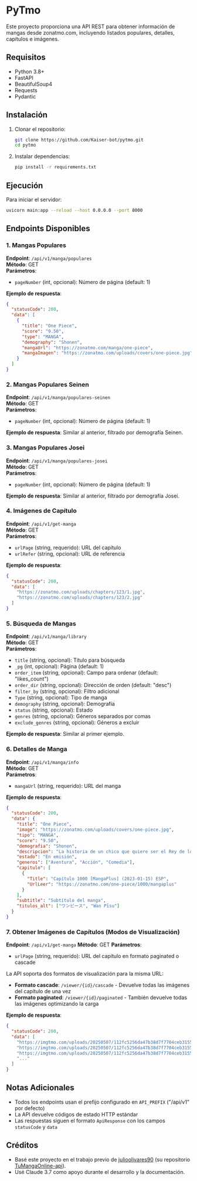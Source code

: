 # PyTmo

Este proyecto proporciona una API REST para obtener información de mangas desde zonatmo.com, incluyendo listados populares, detalles, capítulos e imágenes.

## Requisitos

- Python 3.8+
- FastAPI
- BeautifulSoup4
- Requests
- Pydantic

## Instalación

1. Clonar el repositorio:
   ```bash
   git clone https://github.com/Kaiser-bot/pytmo.git
   cd pytmo
   ```

2. Instalar dependencias:
   ```bash
   pip install -r requirements.txt
   ```

## Ejecución

Para iniciar el servidor:

```bash
uvicorn main:app --reload --host 0.0.0.0 --port 8000
```

## Endpoints Disponibles

### 1. Mangas Populares

**Endpoint**: `/api/v1/manga/populares`  
**Método**: GET  
**Parámetros**:
- `pageNumber` (int, opcional): Número de página (default: 1)

**Ejemplo de respuesta**:
```json
{
  "statusCode": 200,
  "data": [
    {
      "title": "One Piece",
      "score": "9.50",
      "type": "MANGA",
      "demography": "Shonen",
      "mangaUrl": "https://zonatmo.com/manga/one-piece",
      "mangaImagen": "https://zonatmo.com/uploads/covers/one-piece.jpg"
    }
  ]
}
```

### 2. Mangas Populares Seinen

**Endpoint**: `/api/v1/manga/populares-seinen`  
**Método**: GET  
**Parámetros**:
- `pageNumber` (int, opcional): Número de página (default: 1)

**Ejemplo de respuesta**: Similar al anterior, filtrado por demografía Seinen.

### 3. Mangas Populares Josei

**Endpoint**: `/api/v1/manga/populares-josei`  
**Método**: GET  
**Parámetros**:
- `pageNumber` (int, opcional): Número de página (default: 1)

**Ejemplo de respuesta**: Similar al anterior, filtrado por demografía Josei.

### 4. Imágenes de Capítulo

**Endpoint**: `/api/v1/get-manga`  
**Método**: GET  
**Parámetros**:
- `urlPage` (string, requerido): URL del capítulo
- `urlRefer` (string, opcional): URL de referencia

**Ejemplo de respuesta**:
```json
{
  "statusCode": 200,
  "data": [
    "https://zonatmo.com/uploads/chapters/123/1.jpg",
    "https://zonatmo.com/uploads/chapters/123/2.jpg"
  ]
}
```

### 5. Búsqueda de Mangas

**Endpoint**: `/api/v1/manga/library`  
**Método**: GET  
**Parámetros**:
- `title` (string, opcional): Título para búsqueda
- `_pg` (int, opcional): Página (default: 1)
- `order_item` (string, opcional): Campo para ordenar (default: "likes_count")
- `order_dir` (string, opcional): Dirección de orden (default: "desc")
- `filter_by` (string, opcional): Filtro adicional
- `Type` (string, opcional): Tipo de manga
- `demography` (string, opcional): Demografía
- `status` (string, opcional): Estado
- `genres` (string, opcional): Géneros separados por comas
- `exclude_genres` (string, opcional): Géneros a excluir

**Ejemplo de respuesta**: Similar al primer ejemplo.

### 6. Detalles de Manga

**Endpoint**: `/api/v1/manga/info`  
**Método**: GET  
**Parámetros**:
- `mangaUrl` (string, requerido): URL del manga

**Ejemplo de respuesta**:
```json
{
  "statusCode": 200,
  "data": {
    "title": "One Piece",
    "image": "https://zonatmo.com/uploads/covers/one-piece.jpg",
    "tipo": "MANGA",
    "score": "9.50",
    "demografia": "Shonen",
    "descripcion": "La historia de un chico que quiere ser el Rey de los Piratas...",
    "estado": "En emisión",
    "generos": ["Aventura", "Acción", "Comedia"],
    "capitulo": [
      {
        "Title": "Capítulo 1000 [MangaPlus] (2023-01-15) ESP",
        "UrlLeer": "https://zonatmo.com/one-piece/1000/mangaplus"
      }
    ],
    "subtitle": "Subtítulo del manga",
    "titulos_alt": ["ワンピース", "Wan Pīsu"]
  }
}
```

### 7. Obtener Imágenes de Capítulos (Modos de Visualización)

**Endpoint**: `/api/v1/get-manga`
**Método**: GET
**Parámetros**:
- `urlPage` (string, requerido): URL del capítulo en formato paginated o cascade

La API soporta dos formatos de visualización para la misma URL:
- **Formato cascade**: `/viewer/{id}/cascade` - Devuelve todas las imágenes del capítulo de una vez
- **Formato paginated**: `/viewer/{id}/paginated` - También devuelve todas las imágenes optimizando la carga

**Ejemplo de respuesta**:
```json
{
  "statusCode": 200,
  "data": [
    "https://imgtmo.com/uploads/20250507/112fc5256da47b38d7f7704ceb315590/d800f1f3.webp",
    "https://imgtmo.com/uploads/20250507/112fc5256da47b38d7f7704ceb315590/19a5f30d.webp",
    "https://imgtmo.com/uploads/20250507/112fc5256da47b38d7f7704ceb315590/3573287f.webp",
    "..."
  ]
}
```

## Notas Adicionales

- Todos los endpoints usan el prefijo configurado en `API_PREFIX` ("/api/v1" por defecto)
- La API devuelve códigos de estado HTTP estándar
- Las respuestas siguen el formato `ApiResponse` con los campos `statusCode` y `data`

## Créditos
- Basé este proyecto en el trabajo previo de [julioolivares90](https://github.com/julioolivares90) (su repositorio [TuMangaOnline-api](https://github.com/julioolivares90/TuMangaOnline-api)).
- Usé Claude 3.7 como apoyo durante el desarrollo y la documentación. 
